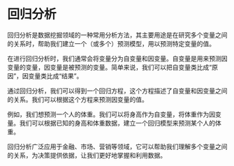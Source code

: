 # 回归分析

回归分析是数据挖掘领域的一种常用分析方法，其主要用途是在研究多个变量之间的关系时，帮助我们建立一个（或多个）预测模型，用以预测特定变量的值。

在进行回归分析时，我们通常会将变量分为自变量和因变量。自变量是用来预测因变量的变量，因变量是被预测的变量。简单来说，我们可以把自变量类比成“原因”，因变量类比成“结果”。

通过回归分析，我们可以得到一个回归方程，这个方程描述了自变量和因变量之间的关系。我们可以根据这个方程来预测因变量的值。

例如，我们想预测一个人的体重。我们可以将身高作为自变量，将体重作为因变量。我们可以根据已知的身高和体重数据，建立一个回归模型来预测某个人的体重。

回归分析广泛应用于金融、市场、营销等领域，它可以帮助我们理解多个变量之间的关系，为决策提供依据，让我们更好地掌握和利用数据。